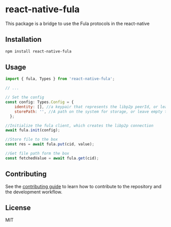 # react-native-fula

This package is a bridge to use the Fula protocols in the react-native

## Installation

```sh
npm install react-native-fula
```

## Usage

```js
import { fula, Types } from 'react-native-fula';

// ...

// Set the config
const config: Types.Config = {
    identity: [], //a keypair that represents the libp2p peerId, or leave empty to create one by the library 
    storePath: '', //A path on the system for storage, or leave empty to use default in [app directory]/fula
  };

//Initialize the fula client, which creates the libp2p connection
await fula.init(config);

//Store file to the box
const res = await fula.put(cid, value);

//Get file path form the box
const fetchedValue = await fula.get(cid);

```

## Contributing

See the [contributing guide](CONTRIBUTING.md) to learn how to contribute to the repository and the development workflow.

## License

MIT
